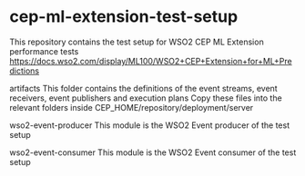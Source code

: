 # cep-ml-extension-test-setup

This repository contains the test setup for WSO2 CEP ML Extension performance tests
https://docs.wso2.com/display/ML100/WSO2+CEP+Extension+for+ML+Predictions

artifacts
This folder contains the definitions of the event streams, event receivers, event publishers and execution plans
Copy these files into the relevant folders inside CEP_HOME/repository/deployment/server

wso2-event-producer
This module is the WSO2 Event producer of the test setup

wso2-event-consumer
This module is the WSO2 Event consumer of the test setup
